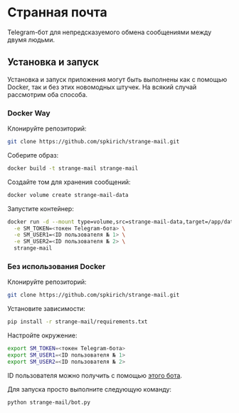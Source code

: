 # Странная почта

Telegram-бот для непредсказуемого обмена сообщениями между двумя
людьми.

## Установка и запуск

Установка и запуск приложения могут быть выполнены как с помощью Docker, так и
без этих новомодных штучек. На всякий случай рассмотрим оба способа.

### Docker Way

Клонируйте репозиторий:

``` bash
git clone https://github.com/spkirich/strange-mail.git
```

Соберите образ:

``` bash
docker build -t strange-mail strange-mail
```

Создайте том для хранения сообщений:

``` bash
docker volume create strange-mail-data
```

Запустите контейнер:

``` bash
docker run -d --mount type=volume,src=strange-mail-data,target=/app/data \
  -e SM_TOKEN=<токен Telegram-бота> \
  -e SM_USER1=<ID пользователя № 1> \
  -e SM_USER2=<ID пользователя № 2> \
  strange-mail
```

### Без использования Docker

Клонируйте репозиторий:

``` bash
git clone https://github.com/spkirich/strange-mail.git
```

Установите зависимости:

``` bash
pip install -r strange-mail/requirements.txt
```

Настройте окружение:

``` bash
export SM_TOKEN=<токен Telegram-бота>
export SM_USER1=<ID пользователя № 1>
export SM_USER2=<ID пользователя № 2>
```

ID пользователя можно получить с помощью
[этого бота](https://t.me/getmyid_bot).

Для запуска просто выполните следующую команду:

``` bash
python strange-mail/bot.py
```
